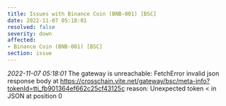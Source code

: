 ```yaml
---
title: Issues with Binance Coin (BNB-001) [BSC]
date: 2022-11-07 05:18:01
resolved: false
severity: down
affected:
- Binance Coin (BNB-001) [BSC]
section: issue
---
```


*2022-11-07 05:18:01* The gateway is unreachable: FetchError invalid json response body at https://crosschain.vite.net/gateway/bsc/meta-info?tokenId=tti_fb901364ef662c25cf43125c reason: Unexpected token < in JSON at position 0